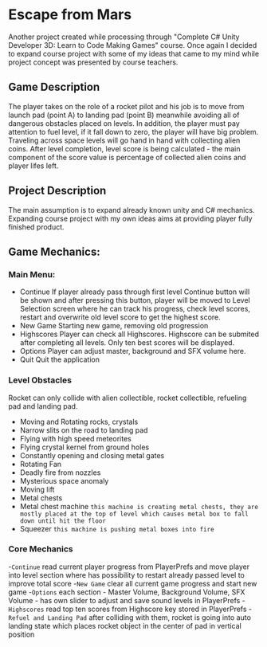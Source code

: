 # Escape from Mars
Another project created while processing through "Complete C# Unity Developer 3D: Learn to Code Making Games" course. Once again I decided to expand course project with some of my ideas that came to my mind while project concept was presented by course teachers.

## Game Description
The player takes on the role of a rocket pilot and his job is to move from launch pad (point A) to landing pad (point B) meanwhile avoiding all of dangerous obstacles placed on levels. In addition, the player must pay attention to fuel level, if it fall down to zero, the player will have big problem. Traveling across space levels will go hand in hand with collecting alien coins. After level completion, level score is being calculated - the main component of the score value is percentage of collected alien coins and player lifes left.

## Project Description
The main assumption is to expand already known unity and C# mechanics. Expanding course project with my own ideas aims at providing player fully finished product.

## Game Mechanics:
### Main Menu:
- Continue
If player already pass through first level Continue button will be shown and after pressing this button, player will be moved to Level Selection screen where he can track his progress, check level scores, restart and overwrite old level score to get the highest score.
- New Game
Starting new game, removing old progression
- Highscores
Player can check all Highscores. Highscore can be submited after completing all levels. Only ten best scores will be displayed.
- Options
Player can adjust master, background and SFX volume here.
- Quit
Quit the application

### Level Obstacles
Rocket can only collide with alien collectible, rocket collectible, refueling pad and landing pad.
- Moving and Rotating rocks, crystals
- Narrow slits on the road to landing pad
- Flying with high speed meteorites
- Flying crystal kernel from ground holes
- Constantly opening and closing metal gates
- Rotating Fan
- Deadly fire from nozzles
- Mysterious space anomaly
- Moving lift
- Metal chests
- Metal chest machine `this machine is creating metal chests, they are mostly placed at the top of level which causes metal box to fall down until hit the floor`
- Squeezer `this machine is pushing metal boxes into fire`

### Core Mechanics
-`Continue` read current player progress from PlayerPrefs and move player into level section where has possibility to restart already passed level to improve total score
-`New Game` clear all current game progress and start new game
-`Options` each section - Master Volume, Background Volume, SFX Volume - has own slider to adjust and save sound levels in PlayerPrefs
-`Highscores` read top ten scores from Highscore key stored in PlayerPrefs
-`Refuel and Landing Pad` after colliding with them, rocket is going into auto landing state which places rocket object in the center of pad in vertical position
